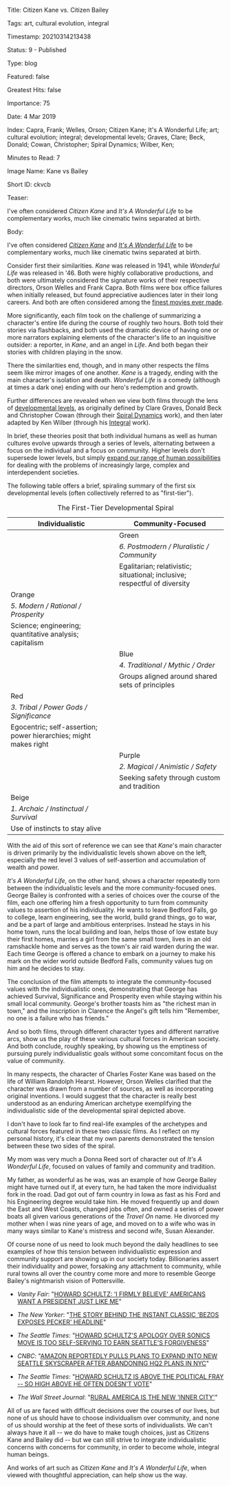 Title:  Citizen Kane vs. Citizen Bailey

Tags:   art, cultural evolution, integral

Timestamp: 20210314213438

Status: 9 - Published

Type:   blog

Featured: false

Greatest Hits: false

Importance: 75

Date:   4 Mar 2019

Index:  Capra, Frank; Welles, Orson; Citizen Kane; It's A Wonderful Life; art; cultural evolution; integral; developmental levels; Graves, Clare; Beck, Donald; Cowan, Christopher; Spiral Dynamics; Wilber, Ken; 

Minutes to Read: 7

Image Name: Kane vs Bailey

Short ID: ckvcb

Teaser: 

I've often considered *Citizen Kane* and *It's A Wonderful Life* to be complementary works, much like cinematic twins separated at birth. 


Body: 

I've often considered *[Citizen Kane][kane]* and *[It's A Wonderful Life][life]* to be complementary works, much like cinematic twins separated at birth. 

Consider first their similarities. *Kane* was released in 1941, while *Wonderful Life* was released in '46. Both were highly collaborative productions, and both were ultimately considered the signature works of their respective directors, Orson Welles and Frank Capra. Both films were box office failures when initially released, but found appreciative audiences later in their long careers. And both are often considered among the [finest movies ever made][best]. 

More significantly, each film took on the challenge of summarizing a character's entire life during the course of roughly two hours. Both told their stories via flashbacks, and both used the dramatic device of having one or more narrators explaining elements of the character's life to an inquisitive outsider: a reporter, in *Kane*, and an angel in *Life*. And both began their stories with children playing in the snow. 

There the similarities end, though, and in many other respects the films seem like mirror images of one another. *Kane* is a tragedy, ending with the main character's isolation and death. *Wonderful Life* is a comedy (although at times a dark one) ending with our hero's redemption and growth.  

Further differences are revealed when we view both films through the lens of [developmental levels][devlev], as originally defined by Clare Graves, Donald Beck and Christopher Cowan (through their [Spiral Dynamics][spiral] work), and then later adapted by Ken Wilber (through his [Integral][] work). 

In brief, these theories posit that both individual humans as well as human cultures evolve upwards through a series of levels, alternating between a focus on the individual and a focus on community. Higher levels don't supersede lower levels, but simply [expand our range of human possibilities][devlev2] for dealing with the problems of increasingly large, complex and interdependent societies.

The following table offers a brief, spiraling summary of the first six developmental levels (often collectively referred to as "first-tier").  

<table>
<caption>
The First-Tier Developmental Spiral
</caption>
<thead>
<tr>
<th>Individualistic</th>
<th>Community-Focused</th>
</tr>
</thead>
<colgroup>
<col span="1" class="column-50">
<col span="1" class="column-50">
</colgroup>
<tbody>

<tr>
<td rowspan="3">&nbsp;</td>
<td class="green">Green</td>
</tr>
<tr>
<td><em>6. Postmodern / Pluralistic / Community</em></td>
</tr>
<tr>
<td>Egalitarian; relativistic; situational; inclusive; respectful of diversity</td>
</tr>

<tr>
<td class="orange">Orange</td>
<td rowspan="3">&nbsp;</td>
</tr>
<tr>
<td><em>5. Modern / Rational / Prosperity</em></td>
</tr>
<tr>
<td>Science; engineering; quantitative analysis; capitalism</td>
</tr>

<tr>
<td rowspan="3">&nbsp;</td>
<td class="blue">Blue</td>
</tr>
<tr>
<td><em>4. Traditional / Mythic / Order</em></td>
</tr>
<tr>
<td>Groups aligned around shared sets of principles</td>
</tr>

<tr>
<td class="red">Red</td>
<td rowspan="3">&nbsp;</td>
</tr>
<tr>
<td><em>3. Tribal / Power Gods / Significance</em></td>
</tr>
<tr>
<td>Egocentric; self-assertion; power hierarchies; might makes right</td>
</tr>

<tr>
<td rowspan="3">&nbsp;</td>
<td class="purple">Purple</td>
</tr>
<tr>
<td><em>2. Magical / Animistic / Safety</em></td>
</tr>
<tr>
<td>Seeking safety through custom and tradition</td>
</tr>

<tr>
<td class="beige">Beige</td>
<td rowspan="3">&nbsp;</td>
</tr>
<tr>
<td><em>1. Archaic / Instinctual / Survival</em></td>
</tr>
<tr>
<td>Use of instincts to stay alive</td>
</tr>

</tbody>
</table>

With the aid of this sort of reference we can see that *Kane*'s main character is driven primarily by the individualistic levels shown above on the left, especially the red level 3 values of self-assertion and accumulation of wealth and power. 

*It's A Wonderful Life*, on the other hand, shows a character repeatedly torn between the individualistic levels and the more community-focused ones. George Bailey is confronted with a series of choices over the course of the film, each one offering him a fresh opportunity to turn from community values to assertion of his individuality. He wants to leave Bedford Falls, go to college, learn engineering, see the world, build grand things, go to war, and be a part of large and ambitious enterprises. Instead he stays in his home town, runs the local building and loan, helps those of low estate buy their first homes, marries a girl from the same small town, lives in an old ramshackle home and serves as the town's air raid warden during the war. Each time George is offered a chance to embark on a journey to make his mark on the wider world outside Bedford Falls, community values tug on him and he decides to stay.  

The conclusion of the film attempts to integrate the community-focused values with the individualistic ones, demonstrating that George has achieved Survival, Significance and Prosperity even while staying within his small local community. George's brother toasts him as "the richest man in town," and the inscription in Clarence the Angel's gift tells him "Remember, no one is a failure who has friends."

And so both films, through different character types and different narrative arcs, show us the play of these various cultural forces in American society. And both conclude, roughly speaking, by showing us the emptiness of pursuing purely individualistic goals without some concomitant focus on the value of community. 

In many respects, the character of Charles Foster Kane was based on the life of William Randolph Hearst. However, Orson Welles clarified that the character was drawn from a number of sources, as well as incorporating original inventions. I would suggest that the character is really best understood as an enduring American archetype exemplifying the individualistic side of the developmental spiral depicted above. 

I don't have to look far to find real-life examples of the archetypes and cultural forces featured in these two classic films. As I reflect on my personal history, it's clear that my own parents demonstrated the tension between these two sides of the spiral. 

My mom was very much a Donna Reed sort of character out of *It's A Wonderful Life*, focused on values of family and community and tradition. 

My father, as wonderful as he was, was an example of how George Bailey might have turned out if, at every turn, he had taken the more individualist fork in the road. Dad got out of farm country in Iowa as fast as his Ford and his Engineering degree would take him. He moved frequently up and down the East and West Coasts, changed jobs often, and owned a series of power boats all given various generations of the *Travel On* name. He divorced my mother when I was nine years of age, and moved on to a wife who was in many ways similar to Kane's mistress and second wife, Susan Alexander.  

Of course none of us need to look much beyond the daily headlines to see examples of how this tension between individualistic expression and community support are showing up in our society today. Billionaries assert their individuality and power, forsaking any attachment to community, while rural towns all over the country come more and more to resemble George Bailey's nightmarish vision of Pottersville. 

- *Vanity Fair*: "[HOWARD SCHULTZ: 'I FIRMLY BELIEVE' AMERICANS WANT A PRESIDENT JUST LIKE ME][schultz1]"

- *The New Yorker*: "[THE STORY BEHIND THE INSTANT CLASSIC 'BEZOS EXPOSES PECKER' HEADLINE][pecker]"

- *The Seattle Times*: "[HOWARD SCHULTZ'S APOLOGY OVER SONICS MOVE IS TOO SELF-SERVING TO EARN SEATTLE'S FORGIVENESS][sonics]"

- *CNBC*: "[AMAZON REPORTEDLY PULLS PLANS TO EXPAND INTO NEW SEATTLE SKYSCRAPER AFTER ABANDONING HQ2 PLANS IN NYC][amazon]"

- *The Seattle Times*: "[HOWARD SCHULTZ IS ABOVE THE POLITICAL FRAY -- SO HIGH ABOVE HE OFTEN DOESN'T VOTE][vote]"

- *The Wall Street Journal*: "[RURAL AMERICA IS THE NEW 'INNER CITY'][rural]"

All of us are faced with difficult decisions over the courses of our lives, but none of us should have to choose individualism over community, and none of us should worship at the feet of these sorts of individualists. We can't always have it all -- we do have to make tough choices, just as Citizens Kane and Bailey did -- but we can still strive to integrate individualistic concerns with concerns for community, in order to become whole, integral human beings. 

And works of art such as *Citizen Kane* and *It's A Wonderful Life*, when viewed with thoughtful appreciation, can help show us the way. 

[amazon]: https://www.cnbc.com/2019/02/27/amazon-backs-out-of-rainier-square-tower-in-seattle-geekwire.html

[best]: https://www.afi.com/100Years/movies.aspx

[devlev]: developmental-levels.html

[devlev2]: developmental-levels-as-evolving-social-structures.html

[integral]: https://integralwithoutborders.net/sites/default/files/resources/Overview%20of%20Developmental%20Levels.pdf

[kane]: https://en.wikipedia.org/wiki/Citizen_Kane

[life]: https://en.wikipedia.org/wiki/It%27s_a_Wonderful_Life

[pecker]: https://www.newyorker.com/news/current/the-story-behind-the-instant-classic-bezos-exposes-pecker-headline

[rural]: https://www.wsj.com/articles/rural-america-is-the-new-inner-city-1495817008

[schultz1]: https://www.vanityfair.com/news/2019/02/howard-schultz-i-firmly-believe-americans-want-a-president-just-like-me

[sonics]: https://www.seattletimes.com/sports/nba/howard-schultzs-apology-over-sonics-move-is-too-self-serving-for-forgiveness/

[spiral]: http://www.thenextevolution.com/more/spiral-dynamics/

[vote]: https://www.seattletimes.com/seattle-news/politics/howard-schultz-is-above-the-political-fray-so-high-above-he-usually-doesnt-vote/
